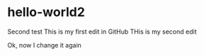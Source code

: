 # hello-world2
Second test
This is my first edit in GitHub
THis is my second edit

Ok, now I change it again

